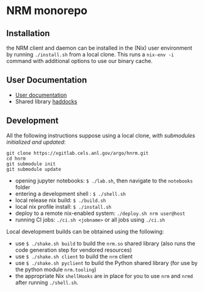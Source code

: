 # NRM monorepo

## Installation

the NRM client and daemon can be installed in the (Nix) user environment by
running `./install.sh` from a local clone. This runs a `nix-env -i` command
with additional options to use our binary cache. 

## User Documentation

- [User documentation](http://hnrm.readthedocs.io)
- Shared library [haddocks](https://hnrm.readthedocs.io/en/latest/_static/haddocks/)

## Development

All the following instructions suppose using a local clone, *with submodules
initialized and updated*:

```
git clone https://xgitlab.cels.anl.gov/argo/hnrm.git
cd hnrm
git submodule init
git submodule update
```

- opening jupyter notebooks: `$ ./lab.sh`, then navigate to the `notebooks` folder
- entering a development shell : `$ ./shell.sh`
- local release nix build: `$ ./build.sh`
- local nix profile install: `$ ./install.sh`
- deploy to a remote nix-enabled system: `./deploy.sh nrm user@host`
- running CI jobs: `./ci.sh <jobname>` or all jobs using `./ci.sh`

Local development builds can be obtained using the following:

- use `$ ./shake.sh build` to build the `nrm.so` shared library (also runs the code generation step for vendored resources)
- use `$ ./shake.sh client` to build the `nrm` client
- use `$ ./shake.sh pyclient` to build the Python shared library (for use by the python module `nrm.tooling`)
- the appropriate Nix `shellHooks` are in place for you to use `nrm` and `nrmd` after running `./shell.sh`.
